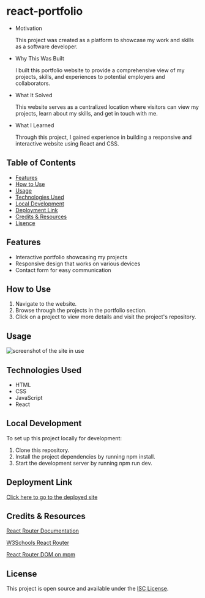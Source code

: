 # react-portfolio

- Motivation

  This project was created as a platform to showcase my work and skills as a software developer.

- Why This Was Built

  I built this portfolio website to provide a comprehensive view of my projects, skills, and experiences to potential employers and collaborators.

- What It Solved

  This website serves as a centralized location where visitors can view my projects, learn about my skills, and get in touch with me.

- What I Learned

  Through this project, I gained experience in building a responsive and interactive website using React and CSS.

## Table of Contents

- [Features](#installation)
- [How to Use](#how-to-use)
- [Usage](#usage)
- [Technologies Used](#technologies-used)
- [Local Development](#local-development)
- [Deployment Link](#deployment-link)
- [Credits & Resources](#credits--resources)
- [Lisence](#license)

## Features

- Interactive portfolio showcasing my projects
- Responsive design that works on various devices
- Contact form for easy communication

## How to Use

1. Navigate to the website.
2. Browse through the projects in the portfolio section.
3. Click on a project to view more details and visit the project's repository.

## Usage

![screenshot of the site in use](assets/images/screenshot.png)

## Technologies Used

- HTML
- CSS
- JavaScript
- React

## Local Development

To set up this project locally for development:

1. Clone this repository.
2. Install the project dependencies by running npm install.
3. Start the development server by running npm run dev.

## Deployment Link

[Click here to go to the deployed site](https://react-portfolio-cfyw.onrender.com/)

## Credits & Resources

[React Router Documentation](https://reactrouter.com/)

[W3Schools React Router](https://www.w3schools.com/react/react_router.asp)

[React Router DOM on mpm](https://www.npmjs.com/package/react-router-dom)

## License

This project is open source and available under the [ISC License](LICENSE).
